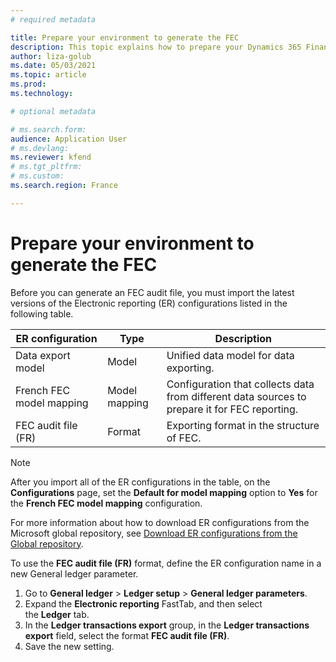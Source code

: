 ```yaml
---
# required metadata

title: Prepare your environment to generate the FEC
description: This topic explains how to prepare your Dynamics 365 Finance environment to generate the FEC.
author: liza-golub
ms.date: 05/03/2021
ms.topic: article
ms.prod: 
ms.technology: 

# optional metadata

# ms.search.form: 
audience: Application User
# ms.devlang: 
ms.reviewer: kfend
# ms.tgt_pltfrm: 
# ms.custom:
ms.search.region: France

---
```


# Prepare your environment to generate the FEC

Before you can generate an FEC audit file, you must import the latest versions of the Electronic reporting (ER) configurations listed in the following table.

| **ER configuration**     | **Type**      | **Description**                                                                               |
|--------------------------|---------------|-----------------------------------------------------------------------------------------------|
| Data export model        | Model         | Unified data model for data exporting.                                                        |
| French FEC model mapping | Model mapping | Configuration that collects data from different data sources to prepare it for FEC reporting. |
| FEC audit file (FR)      | Format        | Exporting format in the structure of FEC.                                                     |

> [!NOTE]
> After you import all of the ER configurations in the table, on the **Configurations** page, set the **Default for model mapping** option to **Yes** for the **French FEC model
mapping** configuration.

For more information about how to download ER configurations from the Microsoft global repository, see [Download ER configurations from the Global repository](../../fin-ops-core/dev-itpro/analytics/er-download-configurations-global-repo.md).

To use the **FEC audit file (FR)** format, define the ER configuration name in a new General ledger parameter. 

1. Go to **General ledger** \> **Ledger setup** \> **General ledger parameters**.
2. Expand the **Electronic reporting** FastTab, and then select the **Ledger** tab.
3. In the **Ledger transactions export** group, in the **Ledger transactions export** field, select the format **FEC audit file (FR)**.
4. Save the new setting.
